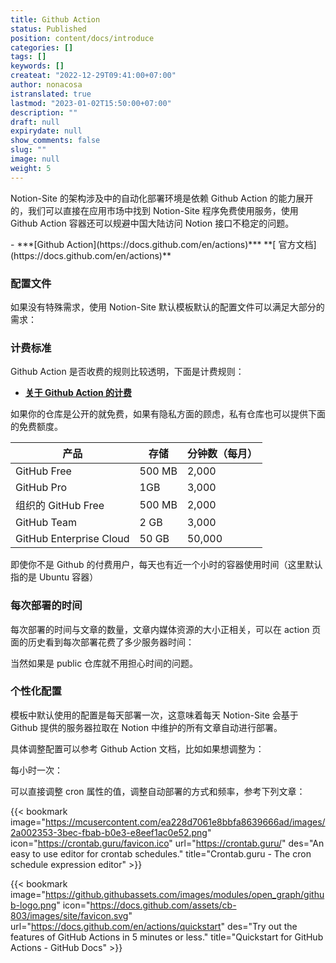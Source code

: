 ```yaml
---
title: Github Action
status: Published
position: content/docs/introduce
categories: []
tags: []
keywords: []
createat: "2022-12-29T09:41:00+07:00"
author: nonacosa
istranslated: true
lastmod: "2023-01-02T15:50:00+07:00"
description: ""
draft: null
expirydate: null
show_comments: false
slug: ""
image: null
weight: 5
---
```

Notion-Site 的架构涉及中的自动化部署环境是依赖 Github Action 的能力展开的，我们可以直接在应用市场中找到 Notion-Site 程序免费使用服务，使用 Github Action 容器还可以规避中国大陆访问 Notion 接口不稳定的问题。



<!--more-->-  ***[Github Action](https://docs.github.com/en/actions)***  **[ 官方文档](https://docs.github.com/en/actions)** 



### 配置文件
如果没有特殊需求，使用 Notion-Site 默认模板默认的配置文件可以满足大部分的需求：



### 计费标准
Github Action 是否收费的规则比较透明，下面是计费规则：

-  **[关于 Github Action 的计费](https://docs.github.com/zh/billing/managing-billing-for-github-actions/about-billing-for-github-actions)** 

如果你的仓库是公开的就免费，如果有隐私方面的顾虑，私有仓库也可以提供下面的免费额度。




| 产品 | 存储 | 分钟数（每月） |
| --- | --- | --- |
| GitHub Free | 500 MB | 2,000 |
| GitHub Pro | 1GB | 3,000 |
| 组织的 GitHub Free | 500 MB | 2,000 |
| GitHub Team | 2 GB | 3,000 |
| GitHub Enterprise Cloud | 50 GB | 50,000 |
<!--more-->即使你不是 Github 的付费用户，每天也有近一个小时的容器使用时间（这里默认指的是  Ubuntu 容器）



### 每次部署的时间
每次部署的时间与文章的数量，文章内媒体资源的大小正相关，可以在 action 页面的历史看到每次部署花费了多少服务器时间：



当然如果是 public 仓库就不用担心时间的问题。



### 个性化配置
模板中默认使用的配置是每天部署一次，这意味着每天 Notion-Site 会基于 Github 提供的服务器拉取在 Notion 中维护的所有文章自动进行部署。

具体调整配置可以参考 Github Action 文档，比如如果想调整为：

每小时一次：

可以直接调整 cron 属性的值，调整自动部署的方式和频率，参考下列文章：



{{< bookmark image="https://mcusercontent.com/ea228d7061e8bbfa8639666ad/images/2a002353-3bec-fbab-b0e3-e8eef1ac0e52.png" icon="https://crontab.guru/favicon.ico" url="https://crontab.guru/"  des="An easy to use editor for crontab schedules."  title="Crontab.guru - The cron schedule expression editor"  >}}

{{< bookmark image="https://github.githubassets.com/images/modules/open_graph/github-logo.png" icon="https://docs.github.com/assets/cb-803/images/site/favicon.svg" url="https://docs.github.com/en/actions/quickstart"  des="Try out the features of GitHub Actions in 5 minutes or less."  title="Quickstart for GitHub Actions - GitHub Docs"  >}}

